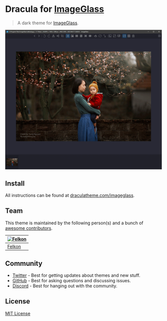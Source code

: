 # Dracula for [ImageGlass](https://imageglass.org/)

> A dark theme for [ImageGlass](https://imageglass.org/).

![Screenshot](./screenshot.png)

## Install

All instructions can be found at [draculatheme.com/imageglass](https://draculatheme.com/imageglass).

## Team

This theme is maintained by the following person(s) and a bunch of [awesome contributors](https://github.com/dracula/imageglass/graphs/contributors).

| [![Felkon](https://github.com/felkonex.png?size=100)](https://github.com/FelkonEx) |
| ---------------------------------------------------------------------------------- |
| [Felkon](https://github.com/felkonex)                                              |

## Community

- [Twitter](https://twitter.com/draculatheme) - Best for getting updates about themes and new stuff.
- [GitHub](https://github.com/dracula/dracula-theme/discussions) - Best for asking questions and discussing issues.
- [Discord](https://draculatheme.com/discord-invite) - Best for hanging out with the community.

## License

[MIT License](./LICENSE)
